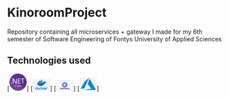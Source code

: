 # KinoroomProject
Repository containing all microservices + gateway I made for my 6th semester of Software Engineering of Fontys University of Applied Sciences

## Technologies used
[<img alt="alt_text" width="40px" src="img/NET_Core_Logo.svg.png" />]
[<img alt="alt_text" width="40px" src="img/docker.png" />]
[<img alt="alt_text" width="40px" src="img/kubernetes.png" />]
[<img alt="alt_text" width="40px" src="img/azure.png" />]